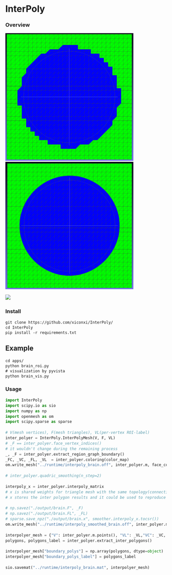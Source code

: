 # InterPoly

### Overview

<img src="https://github.com/xiconxi/InterPoly/blob/main/imgs/RawPolyCurves.png" alt="alt text" width="400" height="whatever" /> <img src="https://github.com/xiconxi/InterPoly/blob/main/imgs/MinimumVariationPolyCurves.png" alt="alt text" width="400" height="whatever"/>

![](https://github.com/xiconxi/InterPoly/blob/main/imgs/brain_interpoly.gif)

### Install 
```
git clone https://github.com/xiconxi/InterPoly/
cd InterPoly
pip install -r requirements.txt
```

## Example
```
cd apps/
python brain_roi.py
# visualization by pyvista
python brain_vis.py

```

### Usage
```python
import InterPoly
import scipy.io as sio 
import numpy as np 
import openmesh as om 
import scipy.sparse as sparse

# V(mesh vertices), F(mesh triangles), VL(per-vertex ROI-label)
inter_polyer = InterPoly.InterPolyMesh(V, F, VL)
# _F == inter_polyer.face_vertex_indices()
# it wouldn't change during the remaining process
_, _F = inter_polyer.extract_region_graph_boundary()
_FC, _VC, _FL, _VL  = inter_polyer.coloring(color_map)
om.write_mesh("../runtime/interpoly_brain.off", inter_polyer.m, face_color=True, vertex_color=True)

# inter_polyer.quadric_smoothing(n_step=2)

interpoly_x = inter_polyer.interpoly_matrix
# x is shared weights for triangle mesh with the same topology(connection)
# x stores the inter polygon results and it could be used to reproduce the results on other meshes.  

# np.savez("./output/brain.F", _F)
# np.savez("./output/brain.FL", _FL)
# sparse.save_npz("./output/brain.x", smoother.interpoly_x.tocsr())
om.write_mesh("../runtime/interpoly_smoothed_brain.off", inter_polyer.m, face_color=True, vertex_color=True)

interpolyer_mesh = {"V": inter_polyer.m.points(), "VL": _VL,"VC": _VC, "F": _F, "FL": _FL, "FC": _FC}
polygons, polygons_label = inter_polyer.extract_inter_polygons()

interpolyer_mesh["boundary_polys"] = np.array(polygons, dtype=object)
interpolyer_mesh["boundary_polys_label"] = polygons_label

sio.savemat("../runtime/interpoly_brain.mat", interpolyer_mesh)

```






